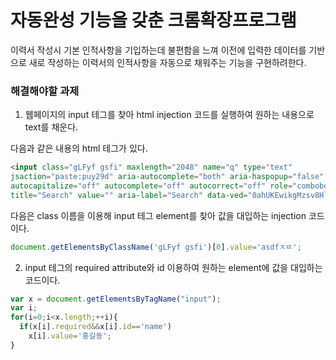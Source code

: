 # 자동완성 기능을 갖춘 크롬확장프로그램
이력서 작성시 기본 인적사항을 기입하는데 불편함을 느껴 이전에 입력한 데이터를 기반으로 새로 작성하는 이력서의 인적사항을 자동으로 채워주는 기능을 구현하려한다.

### 해결해야할 과제
1. 웹페이지의 input 테그를 찾아 html injection 코드를 실행하여 원하는 내용으로 text를 채운다.

다음과 같은 내용의 html 테그가 있다.
```html
<input class="gLFyf gsfi" maxlength="2048" name="q" type="text" 
jsaction="paste:puy29d" aria-autocomplete="both" aria-haspopup="false" 
autocapitalize="off" autocomplete="off" autocorrect="off" role="combobox" spellcheck="false" 
title="Search" value="" aria-label="Search" data-ved="0ahUKEwikgMzsv8HlAhWQzIsBHbtiD_EQ39UDCAQ">
```
다음은 class 이름을 이용해 input 테그 element를 찾아 값을 대입하는 injection 코드이다.
``` js
document.getElementsByClassName('gLFyf gsfi')[0].value='asdfㅈㄸ';

```

2. input 테그의 required attribute와 id 이용하여 원하는 element에 값을 대입하는 코드이다.
```js
var x = document.getElementsByTagName("input");
var i;
for(i=0;i<x.length;++i){
  if(x[i].required&&x[i].id=='name')
    x[i].value='홍길동';
}
```

